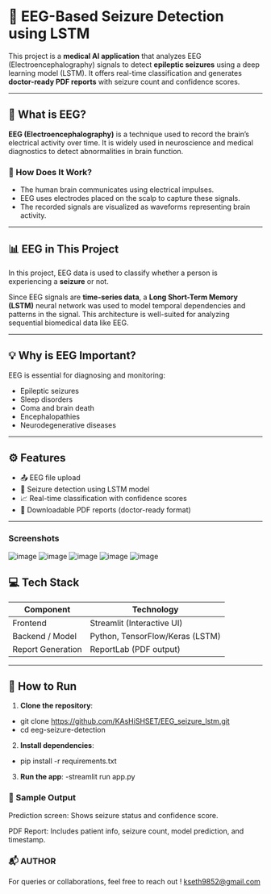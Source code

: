 # 🧠 EEG-Based Seizure Detection using LSTM

This project is a **medical AI application** that analyzes EEG (Electroencephalography) signals to detect **epileptic seizures** using a deep learning model (LSTM). It offers real-time classification and generates **doctor-ready PDF reports** with seizure count and confidence scores.

---

## 📌 What is EEG?

**EEG (Electroencephalography)** is a technique used to record the brain’s electrical activity over time. It is widely used in neuroscience and medical diagnostics to detect abnormalities in brain function.

### 🧬 How Does It Work?
- The human brain communicates using electrical impulses.
- EEG uses electrodes placed on the scalp to capture these signals.
- The recorded signals are visualized as waveforms representing brain activity.

---

## 📊 EEG in This Project

In this project, EEG data is used to classify whether a person is experiencing a **seizure** or not.

Since EEG signals are **time-series data**, a **Long Short-Term Memory (LSTM)** neural network was used to model temporal dependencies and patterns in the signal. This architecture is well-suited for analyzing sequential biomedical data like EEG.

---

## 💡 Why is EEG Important?

EEG is essential for diagnosing and monitoring:
- Epileptic seizures
- Sleep disorders
- Coma and brain death
- Encephalopathies
- Neurodegenerative diseases

---

## ⚙️ Features

- 📤 EEG file upload
- 🤖 Seizure detection using LSTM model
- 📈 Real-time classification with confidence scores
- 📄 Downloadable PDF reports (doctor-ready format)

---
### Screenshots
![image](https://github.com/user-attachments/assets/b69f082b-36d5-4b18-9b3a-76d5cae184b5)
![image](https://github.com/user-attachments/assets/cd11ecea-fe62-47c4-9698-92da20d60284)
![image](https://github.com/user-attachments/assets/5afce8dc-b467-478b-8098-9c24401bdb82)
![image](https://github.com/user-attachments/assets/c6550a59-a9f8-4b90-ae4d-759c2279cdec)
![image](https://github.com/user-attachments/assets/ff9e7b17-e5c7-4bf5-9af2-82bcd2948fc1)

## 💻 Tech Stack

| Component        | Technology               |
|------------------|---------------------------|
| Frontend         | Streamlit (Interactive UI)|
| Backend / Model  | Python, TensorFlow/Keras (LSTM) |
| Report Generation| ReportLab (PDF output)    |

---

## 🚀 How to Run

1. **Clone the repository**:
  - git clone https://github.com/KAsHiSHSET/EEG_seizure_lstm.git
  - cd eeg-seizure-detection


2. **Install dependencies**:

  - pip install -r requirements.txt


3. **Run the app**:
  -streamlit run app.py

### 📂 Sample Output
Prediction screen: Shows seizure status and confidence score.

PDF Report: Includes patient info, seizure count, model prediction, and timestamp.



### 📬 AUTHOR
For queries or collaborations, feel free to reach out !
kseth9852@gmail.com










